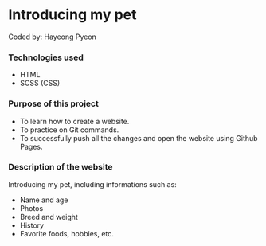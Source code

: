 # Introducing my pet

Coded by: Hayeong Pyeon

### Technologies used
* HTML
* SCSS (CSS)

### Purpose of this project
* To learn how to create a website.
* To practice on Git commands. 
* To successfully push all the changes and open the website using Github Pages. 

### Description of the website
Introducing my pet, including informations such as: 
* Name and age 
* Photos
* Breed and weight
* History
* Favorite foods, hobbies, etc. 